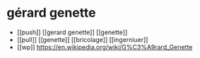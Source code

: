# gérard genette

- [[push]] [[gerard genette]] [[genette]]
- [[pull]] [[genette]] [[bricolage]] [[ingerniuer]]
- [[wp]] https://en.wikipedia.org/wiki/G%C3%A9rard_Genette

